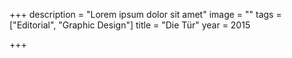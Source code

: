 +++
description = "Lorem ipsum dolor sit amet"
image = ""
tags = ["Editorial", "Graphic Design"]
title = "Die Tür"
year = 2015

+++
